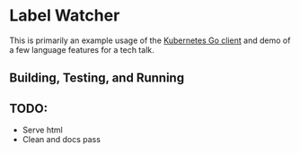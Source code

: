 # Label Watcher

This is primarily an example usage of the [Kubernetes Go client](https://github.com/kubernetes/client-go) and demo of a few language features for a tech talk.

## Building, Testing, and Running



## TODO:

- Serve html
- Clean and docs pass
